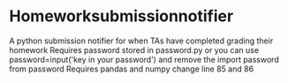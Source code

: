 # Homeworksubmissionnotifier
A python submission notifier for when TAs have completed grading their homework
Requires password stored in password.py or you can use password=input('key in your password') and remove the import password from password
Requires pandas and numpy
change line 85 and 86 
